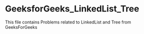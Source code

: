 # GeeksforGeeks_LinkedList_Tree
This file contains Problems related to LinkedList and Tree from GeeksForGeeks
